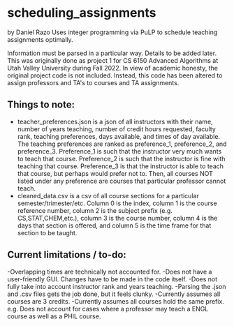 # scheduling_assignments
by Daniel Razo
Uses integer programming via PuLP to schedule teaching assignments optimally.

Information must be parsed in a particular way. Details to be added later.
This was originally done as project 1 for CS 6150 Advanced Algorithms at Utah Valley University during Fall 2022.
In view of academic honesty, the original project code is not included. Instead, this code has been altered to assign professors and TA's to courses and TA assignments.

## Things to note:
- teacher_preferences.json is a json of all instructors with their name, number of years teaching, number of credit hours requested, faculty rank, teaching preferences, days available, and times of day available. The teaching preferences are ranked as preference_1, preference_2, and preference_3. Preference_1 is such that the instructor very much wants to teach that course. Preference_2 is such that the instructor is fine with teaching that course. Preference_3 is that the instructor is able to teach that course, but perhaps would prefer not to. Then, all courses NOT listed under any preference are courses that particular professor cannot teach.
- cleaned_data.csv is a csv of all course sections for a particular semester/trimester/etc. Column 0 is the index, column 1 is the course reference number, column 2 is the subject prefix (e.g. CS,STAT,CHEM,etc.), column 3 is the course number, column 4 is the days that section is offered, and column 5 is the time frame for that section to be taught.

## Current limitations / to-do:
-Overlapping times are technically not accounted for.
-Does not have a user-friendly GUI. Changes have to be made in the code itself.
-Does not fully take into account instructor rank and years teaching.
-Parsing the .json and .csv files gets the job done, but it feels clunky.
-Currently assumes all courses are 3 credits.
-Currently assumes all courses hold the same prefix. e.g. Does not account for cases where a professor may teach a ENGL course as well as a PHIL course.
